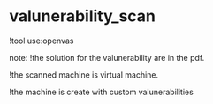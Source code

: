 # valunerability_scan

!tool use:openvas

note:
  !the solution for the valunerability are in the pdf.
  
  !the scanned machine is virtual machine.
  
  !the machine is create with custom valunerabilities
